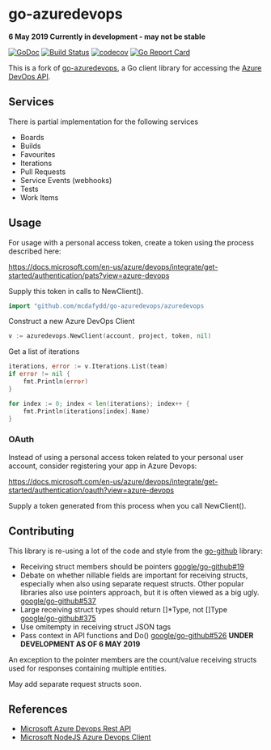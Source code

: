 # go-azuredevops

**6 May 2019 Currently in development - may not be stable**

[![GoDoc](https://godoc.org/github.com/mcdafydd/go-azuredevops/azuredevops?status.svg)](https://godoc.org/github.com/mcdafydd/go-azuredevops/azuredevops)
[![Build Status](https://travis-ci.org/mcdafydd/go-azuredevops.png?branch=master)](https://travis-ci.org/mcdafydd/go-azuredevops)
[![codecov](https://codecov.io/gh/mcdafydd/go-azuredevops/branch/master/graph/badge.svg)](https://codecov.io/gh/mcdafydd/go-azuredevops)
[![Go Report Card](https://goreportcard.com/badge/github.com/mcdafydd/go-azuredevops?style=flat-square)](https://goreportcard.com/report/github.com/mcdafydd/go-azuredevops)

This is a fork of [go-azuredevops](https://github.com/benmatselby/go-azuredevops), a Go client library for accessing the [Azure DevOps API](https://docs.microsoft.com/en-gb/rest/api/vsts/). 

## Services

There is partial implementation for the following services

* Boards
* Builds
* Favourites
* Iterations
* Pull Requests
* Service Events (webhooks)
* Tests
* Work Items

## Usage

For usage with a personal access token, create a token using the process described here:

https://docs.microsoft.com/en-us/azure/devops/integrate/get-started/authentication/pats?view=azure-devops

Supply this token in calls to NewClient().

```go
import "github.com/mcdafydd/go-azuredevops/azuredevops
```

Construct a new Azure DevOps Client

```go
v := azuredevops.NewClient(account, project, token, nil)
```

Get a list of iterations

```go
iterations, error := v.Iterations.List(team)
if error != nil {
    fmt.Println(error)
}

for index := 0; index < len(iterations); index++ {
    fmt.Println(iterations[index].Name)
}
```

### OAuth
Instead of using a personal access token related to your personal user account, consider registering your app in Azure Devops:

https://docs.microsoft.com/en-us/azure/devops/integrate/get-started/authentication/oauth?view=azure-devops

Supply a token generated from this process when you call NewClient().

## Contributing
This library is re-using a lot of the code and style from the [go-github](https://github.com/google/go-github/) library:

* Receiving struct members should be pointers [google/go-github#19](https://github.com/google/go-github/issues/19)
* Debate on whether nillable fields are important for receiving structs, especially when also using separate request structs.  Other popular libraries also use pointers approach, but it is often viewed as a big ugly. [google/go-github#537](https://github.com/google/go-github/issues/537)
* Large receiving struct types should return []*Type, not []Type [google/go-github#375](https://github.com/google/go-github/pull/375)
* Use omitempty in receiving struct JSON tags
* Pass context in API functions and Do() [google/go-github#526](https://github.com/google/go-github/issues/526#issuecomment-280985393)  **UNDER DEVELOPMENT AS OF 6 MAY 2019**

An exception to the pointer members are the count/value receiving structs used for responses containing multiple entities.

May add separate request structs soon.

## References
* [Microsoft Azure Devops Rest API](https://github.com/MicrosoftDocs/vsts-rest-api-specs)
* [Microsoft NodeJS Azure Devops Client](https://github.com/Microsoft/azure-devops-node-api)

